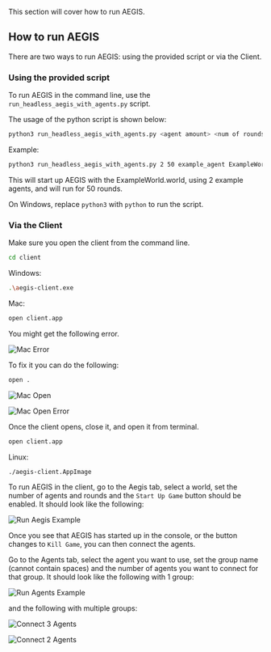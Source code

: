 This section will cover how to run AEGIS.

## How to run AEGIS

There are two ways to run AEGIS: using the provided script or via the Client.

### Using the provided script

To run AEGIS in the command line, use the `run_headless_aegis_with_agents.py` script.

The usage of the python script is shown below:

```bash
python3 run_headless_aegis_with_agents.py <agent amount> <num of rounds> <agent directory> <world file>
```

Example:

```bash
python3 run_headless_aegis_with_agents.py 2 50 example_agent ExampleWorld
```

This will start up AEGIS with the ExampleWorld.world, using 2 example agents, and will run for 50 rounds.

On Windows, replace `python3` with `python` to run the script.

### Via the Client 

Make sure you open the client from the command line.

```bash
cd client
```

Windows:

```bash
.\aegis-client.exe
```

Mac:

```bash
open client.app
```

You might get the following error.

![Mac Error](../assets/mac_error.png)

To fix it you can do the following:

```bash
open .
```

![Mac Open](../assets/mac_open.png)

![Mac Open Error](../assets/mac_open_error.png)

Once the client opens, close it, and open it from terminal.

```bash
open client.app
```

Linux:

```bash
./aegis-client.AppImage
```

To run AEGIS in the client, go to the Aegis tab, select a world, set the number of agents and rounds and the `Start Up Game` button should
be enabled. It should look like the following:

![Run Aegis Example](../assets/run_aegis.png)

Once you see that AEGIS has started up in the console, or the button changes to `Kill Game`, you can then connect the agents.

Go to the Agents tab, select the agent you want to use, set the group name (cannot contain spaces) and the number of agents you want to connect for that group.
It should look like the following with 1 group:

![Run Agents Example](../assets/run_agents.png)

and the following with multiple groups:

![Connect 3 Agents](../assets/connect_3.png)

![Connect 2 Agents](../assets/connect_2.png)

